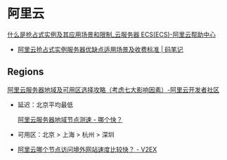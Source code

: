 # 阿里云
[什么是抢占式实例及其应用场景和限制\_云服务器 ECS(ECS)-阿里云帮助中心](https://help.aliyun.com/zh/ecs/user-guide/overview-4)
- [阿里云抢占式实例服务器优缺点适用场景及收费标准 | 码笔记](https://www.mabiji.com/aliyun/qiangzhanshi.html)

## Regions
[阿里云服务器地域及可用区选择攻略（考虑七大影响因素）-阿里云开发者社区](https://developer.aliyun.com/article/877665)
- 延迟：北京平均最低

  [阿里云服务器地域节点测速 - 哪个快？](http://aliyun.nagekuai.com/)

- 可用区：北京 > 上海 > 杭州 > 深圳

- [阿里云哪个节点访问境外网站速度比较快？ - V2EX](https://jp.v2ex.com/t/262423)